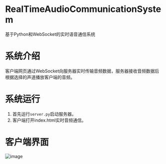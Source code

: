 # RealTimeAudioCommunicationSystem
基于Python和WebSocket的实时语音通信系统
# 系统介绍
客户端网页通过WebSocket向服务器实时传输音频数据，服务器接收音频数据后根据选择的声道播放客户端的音频。
# 系统运行
1. 首先运行`server.py`启动服务器。
2. 客户端打开index.html实时音频通信。
# 客户端界面
![image](https://github.com/chaoyu1999/RealTimeAudioCommunicationSystem/assets/46945475/cea332dd-f7cd-4789-9c78-47c98b7c9f92)

